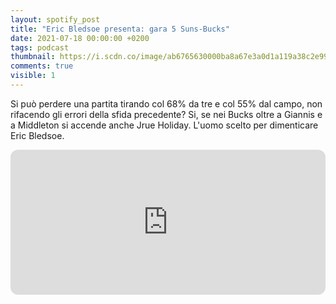 ```yaml
---
layout: spotify_post
title: "Eric Bledsoe presenta: gara 5 Suns-Bucks"
date: 2021-07-18 00:00:00 +0200
tags: podcast
thumbnail: https://i.scdn.co/image/ab6765630000ba8a67e3a0d1a119a38c2e993ed8
comments: true
visible: 1
---
```


Si può perdere una partita tirando col 68% da tre e col 55% dal campo, non rifacendo gli errori della sfida precedente? Si, se nei Bucks oltre a Giannis e a Middleton si accende anche Jrue Holiday. L'uomo scelto per dimenticare Eric Bledsoe.


<iframe style="border-radius:12px" 
src="https://open.spotify.com/embed/episode/4yVKgNzkKOuKHOwIJ4mfJs?utm_source=generator" 
width="100%" height="232" frameBorder="0" allowfullscreen="" 
allow="autoplay; clipboard-write; encrypted-media; fullscreen; picture-in-picture"></iframe>
